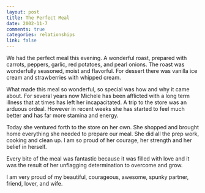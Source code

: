 ```yaml
--- 
layout: post
title: The Perfect Meal
date: 2002-11-7
comments: true
categories: relationships
link: false
---
```

We had the perfect meal this evening. A wonderful roast, prepared with carrots, peppers, garlic, red potatoes, and pearl onions. The roast was wonderfully seasoned, moist and flavorful.  For dessert there was vanilla ice cream and strawberries with whipped cream.

What made this meal so wonderful, so special was how and why it came about. For several years now Michele has been afflicted with a long term illness that at times has left her incapacitated. A trip to the store was an arduous ordeal. However in recent weeks she has started to feel much better and has far more stamina and energy.

Today she ventured forth to the store on her own. She shopped and brought home everything she needed to prepare our meal. She did all the prep work, cooking and clean up. I am so proud of her courage, her strength and her belief in herself.

Every bite of the meal was fantastic because it was filled with love and it was the result of her unflagging determination to overcome and grow.

I am very proud of my beautiful, courageous, awesome, spunky partner, friend, lover, and wife.

